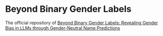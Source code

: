 # Beyond Binary Gender Labels
The official repository of [Beyond Binary Gender Labels: Revealing Gender Bias in LLMs through Gender-Neutral Name Predictions](https://arxiv.org/pdf/2407.05271) 



